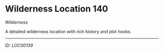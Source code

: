 # Wilderness Location 140

*Wilderness*

A detailed wilderness location with rich history and plot hooks.

---
*ID: LOC00139*